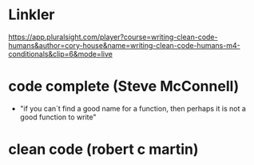 # Linkler

https://app.pluralsight.com/player?course=writing-clean-code-humans&author=cory-house&name=writing-clean-code-humans-m4-conditionals&clip=6&mode=live


# code complete (Steve McConnell)
- "if you can`t find a good name for a function, then perhaps it is not a good function to write"

# clean code (robert c martin)
